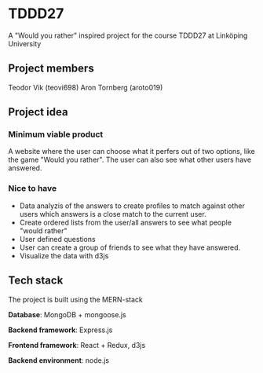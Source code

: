 # TDDD27
A "Would you rather" inspired project for the course TDDD27 at Linköping University

## Project members
Teodor Vik (teovi698)
Aron Tornberg (aroto019)

## Project idea
### Minimum viable product
A website where the user can choose what it perfers out of two options, like 
the game "Would you rather". The user can also see what other users have answered.

### Nice to have
* Data analyzis of the answers to create profiles to match against other users which answers is a close match to the current user.
* Create ordered lists from the user/all answers to see what people "would rather"
* User defined questions
* User can create a group of friends to see what they have answered.
* Visualize the data with d3js

## Tech stack
The project is built using the MERN-stack

**Database**: MongoDB + mongoose.js

**Backend framework**: Express.js

**Frontend framework**: React + Redux, d3js

**Backend environment**: node.js